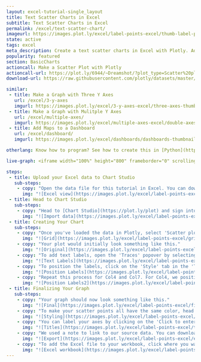 ```yaml
---
layout: excel-tutorial-single_layout
title: Text Scatter Charts in Excel
subtitle: Text Scatter Charts in Excel
permalink: /excel/text-scatter-chart/
imageurl: https://images.plot.ly/excel/label-points-excel/thumb-label-points.png
state: active
tags: excel
meta_description: Create a text scatter charts in Excel with Plotly. Add text labels to points in a scatter plot.
popularity: featured
section: BasicCharts
actioncall: Make a Scatter Plot with Plotly
actioncall-url: https://plot.ly/6944/~Dreamshot/?plot_type=Scatter%20plot
download-url: https://raw.githubusercontent.com/plotly/datasets/master/label-text.csv

similar:
 - title: Make a Graph with Three Y Axes
   url: /excel/3-y-axes
   imgurl: https://images.plot.ly/excel/3-y-axes-excel/three-axes-thumb.png
 - title: Make a Graph with Mulitple Y Axes
   url: /excel/multiple-axes/
   imgurl: https://images.plot.ly/excel/multiple-axes-excel/double-axes-chart-thumb.png
 - title: Add Maps to a Dashboard
   url: /excel/dashboard/
   imgurl: https://images.plot.ly/excel/dashboards/dashboards-thumbnail.png

otherlang: Know how to program? See how to create this in [Python](https://plot.ly/python/text-and-annotations/) or [R](https://plot.ly/r/text-and-annotations/).

live-graph: <iframe width="100%" height="800" frameborder="0" scrolling="no" src="https://plot.ly/~Dreamshot/3386.embed"></iframe>

steps:
 - title: Upload your Excel data to Chart Studio
   sub-steps:
    - copy: "Open the data file for this tutorial in Excel. You can download the file here in [CSV format](https://raw.githubusercontent.com/plotly/datasets/master/label-text.csv)"
      img: "![Excel view](https://images.plot.ly/excel/label-points-excel/excel-view-label-points.png)"
 - title: Head to Chart Studio
   sub-steps:
    - copy: "Head to [Chart Studio](https://plot.ly/plot) and sign into your free Chart Studio account. Go to 'Import,' click 'Upload a file,' then choose your Excel file to upload. Your Excel file will now open in Chart Studio. For more about Chart Studio, see [this tutorial](help.plot.ly/add-data-to-the-plotly-grid/)"
      img: "![Import data](https://images.plot.ly/excel/label-points-excel/import-data-label-points.png)"
 - title: Creating Your Chart
   sub-steps:
    - copy: "Once you've loaded the data in Plotly, select 'Scatter plot' from the MAKE A PLOT menu. Look for the 'text' option in the sidebar. This will enable you to select columns that associate text with corresponding data points. For each group of data that you want to plot, you'll need to select a column of x-values, a column of y-values, and a column for the text labels. When you're finished, click on the blue 'Scatter plot' button in the sidebar."
      img: "![Grid](https://images.plot.ly/excel/label-points-excel/grid-label-points.png)"
    - copy: "Your plot would initially look something like this."
      img: "![Original](https://images.plot.ly/excel/label-points-excel/original-label-points.png)"
    - copy: "To add text labels, open the 'Traces' popover by selecting TRACES from the toolbar. You can add labels to an individual trace by selecting that trace from the dropdown menu, or select 'All traces (scatter)' to label all the points in your scatter plot. Here we position the labels on individual traces in order to avoid overlapping labels. We start with Col1. In the 'Mode' tab, look for 'Lines/Markers' and select the option of text over a point."
      img: "![Text Labels](https://images.plot.ly/excel/label-points-excel/text-labels-label-points.png)"
    - copy: "To position the labels, click on the 'Style' tab in the 'Traces' popover. In order to have the lables appear directly above the data points, click on the arrow that points up in the '...Position' option."
      img: "![Position Labels](https://images.plot.ly/excel/label-points-excel/position-labels-label-points.png)"
    - copy: "Repeat this process for Col4 and Col7. For Col4, we position the text labels below the scatter points. For Col7, we position them above the scatter points."
      img: "![Position Labels2](https://images.plot.ly/excel/label-points-excel/position-labels2-label-points.png)"
 - title: Finalizing Your Graph
   sub-steps:
    - copy: "Your graph should now look something like this."
      img: "![Final](https://images.plot.ly/excel/label-points-excel/final-label-points.png)"
    - copy: "To make your scatter points all have the same color, head to TRACES, then in the drop down menu select the tab called 'All traces (scatter)'. Go to the 'Style' tab and set the marker color to your liking."
      img: "![Styling](https://images.plot.ly/excel/label-points-excel/styling-label-points.png)"
    - copy: "You can label your axes by clicking on the 'Click to enter X axis title' and 'Click to enter Y axis title' on your graph. The finished product should look something like this."
      img: "![Titles](https://images.plot.ly/excel/label-points-excel/titles-label-points.png)"
    - copy: "We used a note to link to our source data. You can download your finished Plotly graph to embed in your Excel workbook. We also recommend including the Plotly link to the graph inside your Excel workbook for easy access to the interactive Plotly version. Get the link to your graph by clicking the 'Share' button. Download an image of your Plotly graph by clicking EXPORT on the toolbar."
      img: "![Export](https://images.plot.ly/excel/label-points-excel/export-label-points.png)"
    - copy: "To add the Excel file to your workbook, click where you want to insert the picture inside Excel. On the INSERT tab inside Excel, in the ILLUSTRATIONS group, click PICTURE. Locate the Plotly graph image that you downloaded and then double-click it. Notice that we also copy-pasted the Plotly graph link in a cell for easy access to the interactive Plotly version."
      img: "![Excel workbook](https://images.plot.ly/excel/label-points-excel/excel-label-points.png)"
---
```

